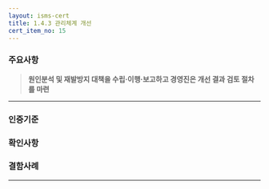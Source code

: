 ```yaml
---
layout: isms-cert
title: 1.4.3 관리체계 개선
cert_item_no: 15
---
```


### 주요사항  
> **원인분석 및 재발방지 대책을 수립·이행·보고하고 경영진은 개선 결과 검토 절차를 마련**

---  

### 인증기준


### 확인사항



### 결함사례



---




